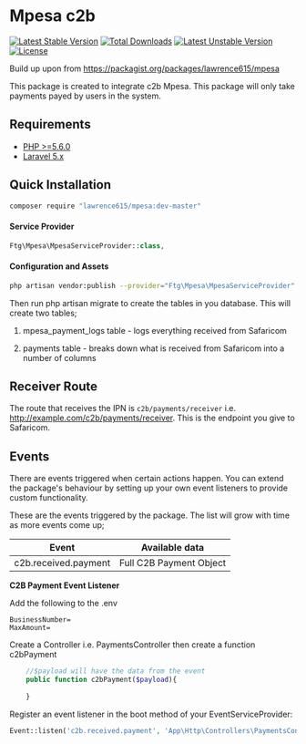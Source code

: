 # Mpesa c2b 

[![Latest Stable Version](https://poser.pugx.org/lawrence615/mpesa/v/stable)](https://packagist.org/packages/lawrence615/mpesa)
[![Total Downloads](https://poser.pugx.org/lawrence615/mpesa/downloads)](https://packagist.org/packages/lawrence615/mpesa)
[![Latest Unstable Version](https://poser.pugx.org/lawrence615/mpesa/v/unstable)](https://packagist.org/packages/lawrence615/mpesa)
[![License](https://poser.pugx.org/lawrence615/mpesa/license)](https://packagist.org/packages/lawrence615/mpesa)

Build up upon from https://packagist.org/packages/lawrence615/mpesa 


This package is created to integrate c2b Mpesa. This package will only take payments payed by users in the system.

## Requirements
- [PHP >=5.6.0](http://php.net/)
- [Laravel 5.x](https://github.com/laravel/framework)

## Quick Installation
```bash
composer require "lawrence615/mpesa:dev-master"
```

#### Service Provider
```php
Ftg\Mpesa\MpesaServiceProvider::class,
```

#### Configuration and Assets
```bash
php artisan vendor:publish --provider="Ftg\Mpesa\MpesaServiceProvider"
```

Then run php artisan migrate to create the tables in you database. This will create two tables;

1. mpesa_payment_logs table - logs everything received from Safaricom

2. payments table - breaks down what is received from Safaricom into a number of columns


## Receiver Route
The route that receives the IPN is `c2b/payments/receiver` i.e. http://example.com/c2b/payments/receiver. This is the endpoint you give to Safaricom.

## Events
There are events triggered when certain actions happen. You can extend the package's behaviour by setting up your own event listeners to provide custom functionality.

These are the events triggered by the package. The list will grow with time as more events come up;

| Event                | Available data          |
|----------------------|-------------------------|
|c2b.received.payment  | Full C2B Payment Object


__C2B Payment Event Listener__

Add the following to the .env
```
BusinessNumber=
MaxAmount=

```


Create a Controller i.e. PaymentsController then create a function c2bPayment
```php
    //$payload will have the data from the event
    public function c2bPayment($payload){
       
    }
```

Register an event listener  in the boot method of your  EventServiceProvider:
```php
Event::listen('c2b.received.payment', 'App\Http\Controllers\PaymentsController@c2bPayment');
```

